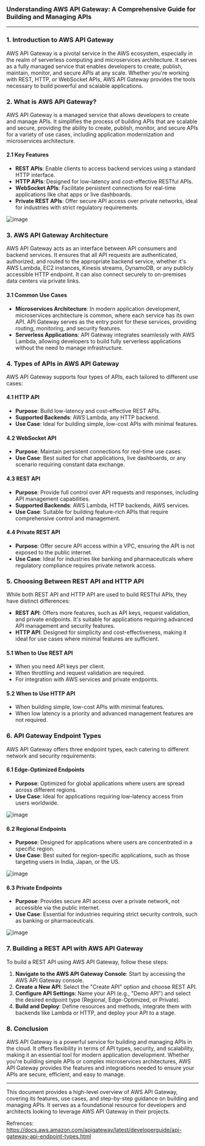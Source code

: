 ### **Understanding AWS API Gateway: A Comprehensive Guide for Building and Managing APIs**

---

### 1. **Introduction to AWS API Gateway**

AWS API Gateway is a pivotal service in the AWS ecosystem, especially in the realm of serverless computing and microservices architecture. It serves as a fully managed service that enables developers to create, publish, maintain, monitor, and secure APIs at any scale. Whether you're working with REST, HTTP, or WebSocket APIs, AWS API Gateway provides the tools necessary to build powerful and scalable applications. 

### 2. **What is AWS API Gateway?**

AWS API Gateway is a managed service that allows developers to create and manage APIs. It simplifies the process of building APIs that are scalable and secure, providing the ability to create, publish, monitor, and secure APIs for a variety of use cases, including application modernization and microservices architecture.

#### 2.1 **Key Features**
- **REST APIs**: Enable clients to access backend services using a standard HTTP interface.
- **HTTP APIs**: Designed for low-latency and cost-effective RESTful APIs.
- **WebSocket APIs**: Facilitate persistent connections for real-time applications like chat apps or live dashboards.
- **Private REST APIs**: Offer secure API access over private networks, ideal for industries with strict regulatory requirements.


![image](https://github.com/user-attachments/assets/3d60c3a3-c699-4d15-94c3-cce59a8bea60)



### 3. **AWS API Gateway Architecture**

AWS API Gateway acts as an interface between API consumers and backend services. It ensures that all API requests are authenticated, authorized, and routed to the appropriate backend service, whether it's AWS Lambda, EC2 instances, Kinesis streams, DynamoDB, or any publicly accessible HTTP endpoint. It can also connect securely to on-premises data centers via private links.

#### 3.1 **Common Use Cases**
- **Microservices Architecture**: In modern application development, microservices architecture is common, where each service has its own API. API Gateway serves as the entry point for these services, providing routing, monitoring, and security features.
- **Serverless Applications**: API Gateway integrates seamlessly with AWS Lambda, allowing developers to build fully serverless applications without the need to manage infrastructure.

### 4. **Types of APIs in AWS API Gateway**

AWS API Gateway supports four types of APIs, each tailored to different use cases:

#### 4.1 **HTTP API**
- **Purpose**: Build low-latency and cost-effective REST APIs.
- **Supported Backends**: AWS Lambda, any HTTP backend.
- **Use Case**: Ideal for building simple, low-cost APIs with minimal features.

#### 4.2 **WebSocket API**
- **Purpose**: Maintain persistent connections for real-time use cases.
- **Use Case**: Best suited for chat applications, live dashboards, or any scenario requiring constant data exchange.

#### 4.3 **REST API**
- **Purpose**: Provide full control over API requests and responses, including API management capabilities.
- **Supported Backends**: AWS Lambda, HTTP backends, AWS services.
- **Use Case**: Suitable for building feature-rich APIs that require comprehensive control and management.

#### 4.4 **Private REST API**
- **Purpose**: Offer secure API access within a VPC, ensuring the API is not exposed to the public internet.
- **Use Case**: Ideal for industries like banking and pharmaceuticals where regulatory compliance requires private network access.

### 5. **Choosing Between REST API and HTTP API**

While both REST API and HTTP API are used to build RESTful APIs, they have distinct differences:

- **REST API**: Offers more features, such as API keys, request validation, and private endpoints. It's suitable for applications requiring advanced API management and security features.
- **HTTP API**: Designed for simplicity and cost-effectiveness, making it ideal for use cases where minimal features are sufficient.

#### 5.1 **When to Use REST API**
- When you need API keys per client.
- When throttling and request validation are required.
- For integration with AWS services and private endpoints.

#### 5.2 **When to Use HTTP API**
- When building simple, low-cost APIs with minimal features.
- When low latency is a priority and advanced management features are not required.

### 6. **API Gateway Endpoint Types**

AWS API Gateway offers three endpoint types, each catering to different network and security requirements:

#### 6.1 **Edge-Optimized Endpoints**
- **Purpose**: Optimized for global applications where users are spread across different regions.
- **Use Case**: Ideal for applications requiring low-latency access from users worldwide.

![image](https://github.com/user-attachments/assets/f332ee61-3426-4fd3-bb82-875a34e4c9ac)


#### 6.2 **Regional Endpoints**
- **Purpose**: Designed for applications where users are concentrated in a specific region.
- **Use Case**: Best suited for region-specific applications, such as those targeting users in India, Japan, or the US.

![image](https://github.com/user-attachments/assets/f20759f4-23a8-48fe-af5c-177779a7430c)


#### 6.3 **Private Endpoints**
- **Purpose**: Provides secure API access over a private network, not accessible via the public internet.
- **Use Case**: Essential for industries requiring strict security controls, such as banking or pharmaceuticals.

![image](https://github.com/user-attachments/assets/fbde35c7-1391-418b-a1b4-fe150735f234)


### 7. **Building a REST API with AWS API Gateway**

To build a REST API using AWS API Gateway, follow these steps:

1. **Navigate to the AWS API Gateway Console**: Start by accessing the AWS API Gateway console.
2. **Create a New API**: Select the "Create API" option and choose REST API.
3. **Configure API Settings**: Name your API (e.g., "Demo API") and select the desired endpoint type (Regional, Edge-Optimized, or Private).
4. **Build and Deploy**: Define resources and methods, integrate them with backends like Lambda or HTTP, and deploy your API to a stage.

### 8. **Conclusion**

AWS API Gateway is a powerful service for building and managing APIs in the cloud. It offers flexibility in terms of API types, security, and scalability, making it an essential tool for modern application development. Whether you're building simple APIs or complex microservices architectures, AWS API Gateway provides the features and integrations needed to ensure your APIs are secure, efficient, and easy to manage.

---

This document provides a high-level overview of AWS API Gateway, covering its features, use cases, and step-by-step guidance on building and managing APIs. It serves as a foundational resource for developers and architects looking to leverage AWS API Gateway in their projects.

Refrences: https://docs.aws.amazon.com/apigateway/latest/developerguide/api-gateway-api-endpoint-types.html
